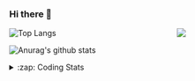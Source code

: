 ### Hi there 👋

<!--
**tao8687/tao8687** is a ✨ _special_ ✨ repository because its `README.md` (this file) appears on your GitHub profile.

Here are some ideas to get you started:

- 🔭 I’m currently working on ...
- 🌱 I’m currently learning ...
- 👯 I’m looking to collaborate on ...
- 🤔 I’m looking for help with ...
- 💬 Ask me about ...
- 📫 How to reach me: ...
- 😄 Pronouns: ...
- ⚡ Fun fact: ...
-->

<img align='right' src="https://media.giphy.com/media/M9gbBd9nbDrOTu1Mqx/giphy.gif" width="200">

  
![Top Langs](https://github-readme-stats.vercel.app/api/top-langs/?username=tao8687&layout=compact&title_color=23238E&text_color=A67D3D)

![Anurag's github stats](https://github-readme-stats.vercel.app/api?username=tao8687&show_icons=true&&text_color=A67D3D&title_color=23238E&show_icons=false&count_private=true&hide=stars)

<details>
  <summary>:zap: Coding Stats</summary>
  <b>
<!--START_SECTION:waka-->
![Code Time](http://img.shields.io/badge/Code%20Time-0%20secs-blue)

![Profile Views](http://img.shields.io/badge/Profile%20Views-0-blue)

**🐱 My GitHub Data** 

> 🏆 203 Contributions in the Year 2022
 > 
> 📦 1.4 MB Used in GitHub's Storage 
 > 
> 🚫 Not Opted to Hire
 > 
> 📜 55 Public Repositories 
 > 
> 🔑 27 Private Repositories  
 > 
**I'm an Early 🐤** 

```text
🌞 Morning    118 commits    ██████████████████░░░░░░░   74.68% 
🌆 Daytime    16 commits     ██░░░░░░░░░░░░░░░░░░░░░░░   10.13% 
🌃 Evening    24 commits     ███░░░░░░░░░░░░░░░░░░░░░░   15.19% 
🌙 Night      0 commits      ░░░░░░░░░░░░░░░░░░░░░░░░░   0.0%

```
📅 **I'm Most Productive on Monday** 

```text
Monday       42 commits     ██████░░░░░░░░░░░░░░░░░░░   26.58% 
Tuesday      25 commits     ████░░░░░░░░░░░░░░░░░░░░░   15.82% 
Wednesday    23 commits     ███░░░░░░░░░░░░░░░░░░░░░░   14.56% 
Thursday     16 commits     ██░░░░░░░░░░░░░░░░░░░░░░░   10.13% 
Friday       24 commits     ███░░░░░░░░░░░░░░░░░░░░░░   15.19% 
Saturday     14 commits     ██░░░░░░░░░░░░░░░░░░░░░░░   8.86% 
Sunday       14 commits     ██░░░░░░░░░░░░░░░░░░░░░░░   8.86%

```


📊 **This Week I Spent My Time On** 

```text
⌚︎ Time Zone: Asia/Shanghai

💬 Programming Languages: 
C                        20 hrs 41 mins      ███████████████████░░░░░░   78.07% 
C++                      2 hrs 7 mins        ██░░░░░░░░░░░░░░░░░░░░░░░   8.04% 
Markdown                 1 hr 48 mins        █░░░░░░░░░░░░░░░░░░░░░░░░   6.84% 
Makefile                 1 hr 40 mins        █░░░░░░░░░░░░░░░░░░░░░░░░   6.31% 
Kconfig                  5 mins              ░░░░░░░░░░░░░░░░░░░░░░░░░   0.34%

🔥 Editors: 
VS Code                  26 hrs 29 mins      █████████████████████████   100.0%

🐱‍💻 Projects: 
vc0768                   16 hrs 25 mins      ███████████████░░░░░░░░░░   62.01% 
drv_v7                   5 hrs 25 mins       █████░░░░░░░░░░░░░░░░░░░░   20.5% 
external                 2 hrs 12 mins       ██░░░░░░░░░░░░░░░░░░░░░░░   8.32% 
vc7681                   1 hr 7 mins         █░░░░░░░░░░░░░░░░░░░░░░░░   4.26% 
samples                  47 mins             ░░░░░░░░░░░░░░░░░░░░░░░░░   2.97%

💻 Operating System: 
Linux                    26 hrs 29 mins      █████████████████████████   100.0%

```

**I Mostly Code in Python** 

```text
Python                   9 repos             ███████░░░░░░░░░░░░░░░░░░   31.03% 
C++                      6 repos             █████░░░░░░░░░░░░░░░░░░░░   20.69% 
C                        6 repos             █████░░░░░░░░░░░░░░░░░░░░   20.69% 
Shell                    2 repos             █░░░░░░░░░░░░░░░░░░░░░░░░   6.9% 
JavaScript               2 repos             █░░░░░░░░░░░░░░░░░░░░░░░░   6.9%

```


**Timeline**

![Chart not found](https://raw.githubusercontent.com/tao8687/tao8687/master/charts/bar_graph.png) 


 Last Updated on 22/07/2022 02:11:13 UTC
<!--END_SECTION:waka-->
</details>
